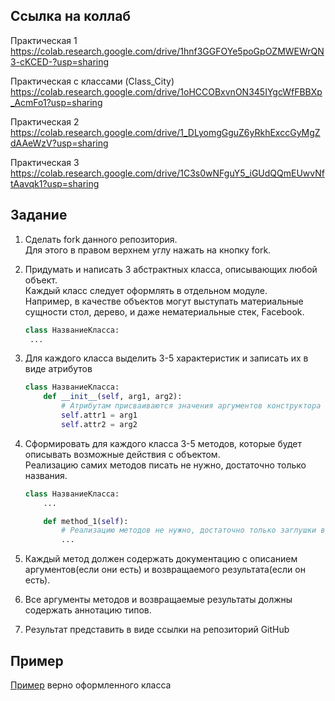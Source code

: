 ## Ссылка на коллаб

Практическая 1
https://colab.research.google.com/drive/1hnf3GGFOYe5poGpOZMWEWrQN3-cKCED-?usp=sharing

Практическая с классами (Class_City)
https://colab.research.google.com/drive/1oHCCOBxvnON345IYgcWfFBBXp_AcmFo1?usp=sharing

Практическая 2
https://colab.research.google.com/drive/1_DLyomgGguZ6yRkhExccGyMgZdAAeWzV?usp=sharing

Практическая 3
https://colab.research.google.com/drive/1C3s0wNFguY5_iGUdQQmEUwvNftAavqk1?usp=sharing

## Задание

1. Сделать fork данного репозитория.  
    Для этого в правом верхнем углу нажать на кнопку fork.

1. Придумать и написать 3 абстрактных класса, описывающих любой объект.  
   Каждый класс следует оформлять в отдельном модуле.  
   Например, в качестве объектов могут выступать материальные сущности стол, дерево, и даже нематериальные стек, Facebook.
    ```python
    class НазваниеКласса:
     ...
    ```
2. Для каждого класса выделить 3-5 характеристик и записать их в виде атрибутов
    ```python
    class НазваниеКласса:
        def __init__(self, arg1, arg2):
            # Атрибутам присваиваются значения аргументов конструктора объекта
            self.attr1 = arg1
            self.attr2 = arg2
    ```
3. Сформировать для каждого класса 3-5 методов, которые будет описывать возможные действия с объектом.  
   Реализацию самих методов писать не нужно, достаточно только названия. 
    ```python
    class НазваниеКласса:
        ...
    
        def method_1(self):
            # Реализацию методов не нужно, достаточно только заглушки в виде троеточия
            ...
    ```
   
4. Каждый метод должен содержать документацию с описанием аргументов(если они есть) и возвращаемого результата(если он есть).
5. Все аргументы методов и возвращаемые результаты должны содержать аннотацию типов.
6. Результат представить в виде ссылки на репозиторий GitHub

## Пример
[Пример](https://github.com/aeksei/PythonUrbanClassSample/blob/main/example.py) верно оформленного класса
